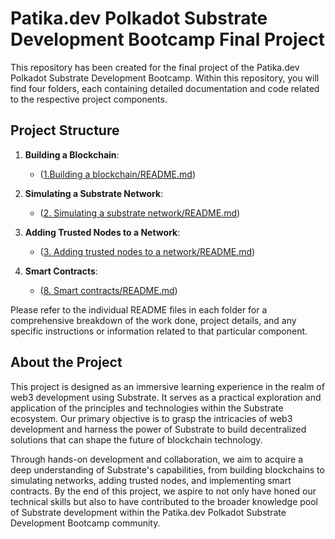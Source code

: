 # Patika.dev Polkadot Substrate Development Bootcamp Final Project

This repository has been created for the final project of the Patika.dev Polkadot Substrate Development Bootcamp. Within this repository, you will find four folders, each containing detailed documentation and code related to the respective project components.

## Project Structure

1. **Building a Blockchain**:
     - ([1.Building a blockchain/README.md](https://github.com/tugbaguneyy/Polkadot-Substrate-Development-Bootcamp-Final-Project/blob/main/1.Building%20a%20blockchain/README.md))

2. **Simulating a Substrate Network**:
    - ([2. Simulating a substrate network/README.md](https://github.com/tugbaguneyy/Polkadot-Substrate-Development-Bootcamp-Final-Project/blob/main/2.%20Simulating%20a%20substrate%20network/README.md))

3. **Adding Trusted Nodes to a Network**:
    - ([3. Adding trusted nodes to a network/README.md](https://github.com/tugbaguneyy/Polkadot-Substrate-Development-Bootcamp-Final-Project/blob/main/3.%20Adding%20trusted%20nodes%20to%20a%20network/README.md))

4. **Smart Contracts**:
    - ([8. Smart contracts/README.md](https://github.com/tugbaguneyy/Polkadot-Substrate-Development-Bootcamp-Final-Project/blob/main/8.%20Smart%20contracts/README.md))

Please refer to the individual README files in each folder for a comprehensive breakdown of the work done, project details, and any specific instructions or information related to that particular component.

## About the Project
This project is designed as an immersive learning experience in the realm of web3 development using Substrate. It serves as a practical exploration and application of the principles and technologies within the Substrate ecosystem. Our primary objective is to grasp the intricacies of web3 development and harness the power of Substrate to build decentralized solutions that can shape the future of blockchain technology.

Through hands-on development and collaboration, we aim to acquire a deep understanding of Substrate's capabilities, from building blockchains to simulating networks, adding trusted nodes, and implementing smart contracts. By the end of this project, we aspire to not only have honed our technical skills but also to have contributed to the broader knowledge pool of Substrate development within the Patika.dev Polkadot Substrate Development Bootcamp community.

